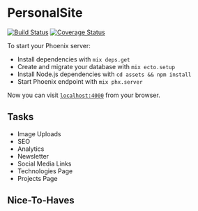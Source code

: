 # PersonalSite

[![Build Status](https://semaphoreci.com/api/v1/math3v/personal_site/branches/master/badge.svg)](https://semaphoreci.com/math3v/personal_site)
[![Coverage Status](https://coveralls.io/repos/github/Math3v/personal_site/badge.svg?branch=master)](https://coveralls.io/github/Math3v/personal_site?branch=master)

To start your Phoenix server:

  * Install dependencies with `mix deps.get`
  * Create and migrate your database with `mix ecto.setup`
  * Install Node.js dependencies with `cd assets && npm install`
  * Start Phoenix endpoint with `mix phx.server`

Now you can visit [`localhost:4000`](http://localhost:4000) from your browser.

## Tasks

  * Image Uploads
  * SEO
  * Analytics
  * Newsletter
  * Social Media Links
  * Technologies Page
  * Projects Page

## Nice-To-Haves
